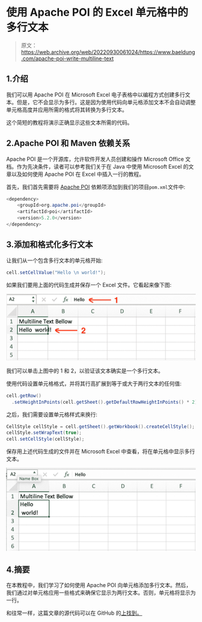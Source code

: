 # 使用 Apache POI 的 Excel 单元格中的多行文本

> 原文：<https://web.archive.org/web/20220930061024/https://www.baeldung.com/apache-poi-write-multiline-text>

## 1.介绍

我们可以用 Apache POI 在 Microsoft Excel 电子表格中以编程方式创建多行文本。但是，它不会显示为多行。这是因为使用代码向单元格添加文本不会自动调整单元格高度并应用所需的格式将其转换为多行文本。

这个简短的教程将演示正确显示这些文本所需的代码。

## 2.Apache POI 和 Maven 依赖关系

Apache POI 是一个开源库，允许软件开发人员创建和操作 Microsoft Office 文档。作为先决条件，读者可以参考我们关于在 Java 中使用 Microsoft Excel 的文章以及如何使用 Apache POI 在 Excel 中插入一行的教程。

首先，我们首先需要将 [Apache POI](https://web.archive.org/web/20220524022706/https://search.maven.org/search?q=g:org.apache.poi%20a:poi) 依赖项添加到我们的项目`pom.xml`文件中:

```java
<dependency>
    <groupId>org.apache.poi</groupId> 
    <artifactId>poi</artifactId> 
    <version>5.2.0</version> 
</dependency>
```

## 3.添加和格式化多行文本

让我们从一个包含多行文本的单元格开始:

```java
cell.setCellValue("Hello \n world!");
```

如果我们要用上面的代码生成并保存一个 Excel 文件。它看起来像下图:

[![](img/4fb3ff6e609b6eddf770a7ceeebebd6f.png)](/web/20220524022706/https://www.baeldung.com/wp-content/uploads/2021/10/multiline_text_before_formatting.png)

我们可以单击上图中的 1 和 2，以验证该文本确实是一个多行文本。

使用代码设置单元格格式，并将其行高扩展到等于或大于两行文本的任何值:

```java
cell.getRow()
  .setHeightInPoints(cell.getSheet().getDefaultRowHeightInPoints() * 2);
```

之后，我们需要设置单元格样式来换行:

```java
CellStyle cellStyle = cell.getSheet().getWorkbook().createCellStyle();
cellStyle.setWrapText(true);
cell.setCellStyle(cellStyle);
```

保存用上述代码生成的文件并在 Microsoft Excel 中查看，将在单元格中显示多行文本。

[![After formatting](img/26c37580142cdc852892f8cb01cb6062.png)](/web/20220524022706/https://www.baeldung.com/wp-content/uploads/2021/10/multiline_text_after_formatting.png)

## 4.摘要

在本教程中，我们学习了如何使用 Apache POI 向单元格添加多行文本。然后，我们通过对单元格应用一些格式来确保它显示为两行文本。否则，单元格将显示为一行。

和往常一样，这篇文章的源代码可以在 GitHub 的[上找到。](https://web.archive.org/web/20220524022706/https://github.com/eugenp/tutorials/tree/master/apache-poi)